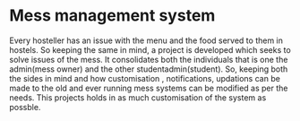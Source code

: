 # Mess management system
Every hosteller has an issue with the menu and the food served to them in hostels. So keeping the same in mind, a project is developed which seeks to solve issues of the mess. It consolidates both the individuals that is one the admin(mess owner) and the other studentadmin(student). So, keeping both the sides in mind and how customisation , notifications, updations can be made to the old and ever running mess systems can be modified as per the needs. This projects holds in as much customisation of the system as possble.

